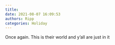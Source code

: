 ```yaml
---
title: 
date: 2021-08-07 16:09:53
authors: Ripp
categories: Holiday
---
```


 Once again.  This is their world and y’all are just in it
